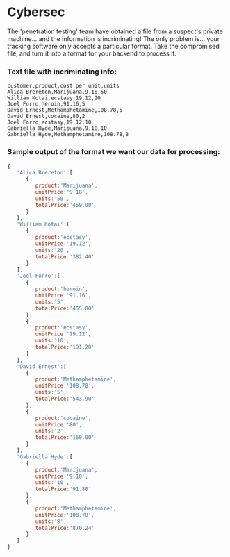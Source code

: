 # Cybersec

The 'penetration testing' team have obtained a file from a suspect's private machine... and the information is incriminating! The only problem is... your tracking software only accepts a particular format. Take the compromised file, and turn it into a format for your backend to process it.

### Text file with incriminating info:

```
customer,product,cost per unit,units
Alica Brereton,Marijuana,9.18,50
William Kotai,ecstasy,19.12,20
Joel Forro,heroin,91.16,5
David Ernest,Methamphetamine,108.78,5
David Ernest,cocaine,80,2
Joel Forro,ecstasy,19.12,10
Gabriella Hyde,Marijuana,9.18,10
Gabriella Hyde,Methamphetamine,108.78,8
```

### Sample output of the format we want our data for processing:

```javascript
{
   'Alica Brereton':[
      {
         product:'Marijuana',
         unitPrice:'9.18',
         units:'50',
         totalPrice:'459.00'
      }
   ],
   'William Kotai':[
      {
         product:'ecstasy',
         unitPrice:'19.12',
         units:'20',
         totalPrice:'382.40'
      }
   ],
   'Joel Forro':[
      {
         product:'heroin',
         unitPrice:'91.16',
         units:'5',
         totalPrice:'455.80'
      },
      {
         product:'ecstasy',
         unitPrice:'19.12',
         units:'10',
         totalPrice:'191.20'
      }
   ],
   'David Ernest':[
      {
         product:'Methamphetamine',
         unitPrice:'108.78',
         units:'5',
         totalPrice:'543.90'
      },
      {
         product:'cocaine',
         unitPrice:'80',
         units:'2',
         totalPrice:'160.00'
      }
   ],
   'Gabriella Hyde':[
      {
         product:'Marijuana',
         unitPrice:'9.18',
         units:'10',
         totalPrice:'91.80'
      },
      {
         product:'Methamphetamine',
         unitPrice:'108.78',
         units:'8',
         totalPrice:'870.24'
      }
   ]
}
```
